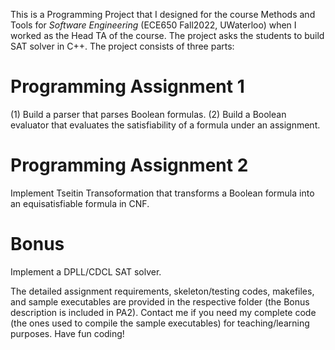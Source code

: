 This is a Programming Project that I designed for the course Methods and Tools for *Software Engineering* (ECE650 Fall2022, UWaterloo) when I worked as the Head TA of the course. The project asks the students to build SAT solver in C++. The project consists of three parts:

# Programming Assignment 1
(1) Build a parser that parses Boolean formulas.
(2) Build a Boolean evaluator that evaluates the satisfiability of a formula under an assignment.

# Programming Assignment 2
Implement Tseitin Transoformation that transforms a Boolean formula into an equisatisfiable formula in CNF.

# Bonus
Implement a DPLL/CDCL SAT solver.

The detailed assignment requirements, skeleton/testing codes, makefiles, and sample executables are provided in the respective folder (the Bonus description is included in PA2). Contact me if you need my complete code (the ones used to compile the sample executables) for teaching/learning purposes. Have fun coding!